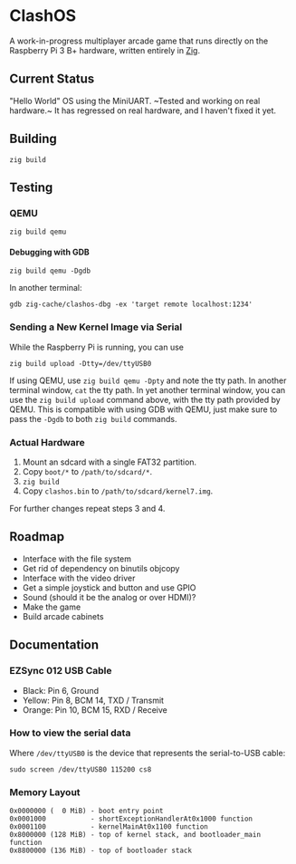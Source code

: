 # ClashOS

A work-in-progress multiplayer arcade game that runs directly on the
Raspberry Pi 3 B+ hardware, written entirely in [Zig](https://ziglang.org/).

## Current Status

"Hello World" OS using the MiniUART. ~Tested and working on real hardware.~
It has regressed on real hardware, and I haven't fixed it yet.

## Building

```
zig build
```

## Testing

### QEMU

```
zig build qemu
```

#### Debugging with GDB

```
zig build qemu -Dgdb
```

In another terminal:

```
gdb zig-cache/clashos-dbg -ex 'target remote localhost:1234'
```

### Sending a New Kernel Image via Serial

While the Raspberry Pi is running, you can use

```
zig build upload -Dtty=/dev/ttyUSB0
```

If using QEMU, use `zig build qemu -Dpty` and note the tty path.
In another terminal window, `cat` the tty path.
In yet another terminal window, you can use the `zig build upload`
command above, with the tty path provided by QEMU.
This is compatible with using GDB with QEMU, just make sure to pass
the `-Dgdb` to both `zig build` commands.

### Actual Hardware

1. Mount an sdcard with a single FAT32 partition.
2. Copy `boot/*` to `/path/to/sdcard/*`.
3. `zig build`
4. Copy `clashos.bin` to `/path/to/sdcard/kernel7.img`.

For further changes repeat steps 3 and 4.

## Roadmap

 * Interface with the file system
 * Get rid of dependency on binutils objcopy
 * Interface with the video driver
 * Get a simple joystick and button and use GPIO
 * Sound (should it be the analog or over HDMI)?
 * Make the game
 * Build arcade cabinets

## Documentation

### EZSync 012 USB Cable

 * Black: Pin 6, Ground
 * Yellow: Pin 8, BCM 14, TXD / Transmit
 * Orange: Pin 10, BCM 15, RXD / Receive

### How to view the serial data

Where `/dev/ttyUSB0` is the device that represents the serial-to-USB cable:

```
sudo screen /dev/ttyUSB0 115200 cs8
```

### Memory Layout

```
0x0000000 (  0 MiB) - boot entry point
0x0001000           - shortExceptionHandlerAt0x1000 function
0x0001100           - kernelMainAt0x1100 function
0x8000000 (128 MiB) - top of kernel stack, and bootloader_main function
0x8800000 (136 MiB) - top of bootloader stack
```
